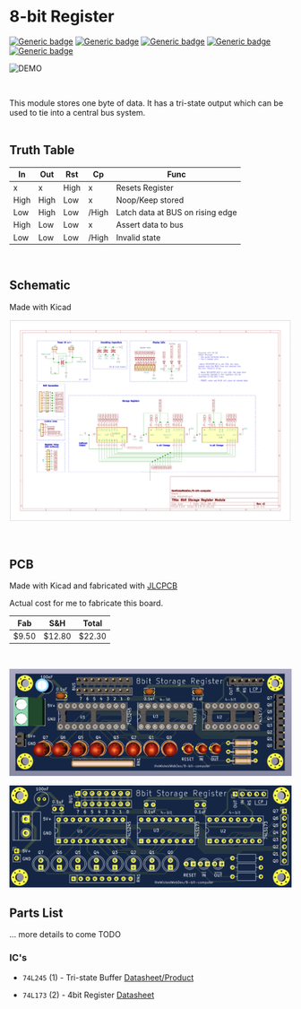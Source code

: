 # 8-bit Register

[![Generic badge](https://img.shields.io/badge/Status-Done-green.svg)](https://shields.io/) [![Generic badge](https://img.shields.io/badge/PCB-Built-green.svg)](https://shields.io/) [![Generic badge](https://img.shields.io/badge/QA-Pass-green.svg)](https://shields.io/) [![Generic badge](https://img.shields.io/badge/ERC-Pass-green.svg)](https://shields.io/) [![Generic badge](https://img.shields.io/badge/DRC-Pass-green.svg)](https://shields.io/)

![DEMO](https://github.com/theWickedWebDev/8-bit-computer/blob/master/Modules/storage-register/register-demo.gif?raw=true)

<br/>

This module stores one byte of data. It has a tri-state output which can be used to tie into a central bus system.
<br/>
<br/>

## Truth Table

| In  | Out | Rst | Cp  | Func
|---- |---- |---- |---- |----
| x	  | x   | High   | x   | Resets Register
| High   | High   | Low   | x   | Noop/Keep stored
| Low   | High   | Low   | /High | Latch data at BUS on rising edge
| High | Low | Low | x | Assert data to bus
| Low | Low | Low | /High | Invalid state


<br/>

## Schematic

Made with Kicad

![SCHEMATIC](https://github.com/theWickedWebDev/8-bit-computer/blob/master/Modules/storage-register/registersch.png?raw=true)

<br/>

## PCB
Made with Kicad and fabricated with [JLCPCB](https://jlcpcb.com/)

Actual cost for me to fabricate this board.

| Fab 	    | S&H 	    | Total     |
|----	    |----	    |----       |
|  $9.50	|  $12.80 	|  $22.30   |

<br/>

![REGISTER](https://github.com/theWickedWebDev/8-bit-computer/blob/master/Modules/storage-register/register3d.png?raw=true)
<br/>

![REGISTER](https://github.com/theWickedWebDev/8-bit-computer/blob/master/Modules/storage-register/registerboard.png?raw=true)


## Parts List

... more details to come TODO

### IC's

- `74L245` (1) - Tri-state Buffer [Datasheet/Product](https://www.jameco.com/z/74LS245-Major-Brands-IC-74LS245-Tri-State-Octal-Bus-Transceiver_47212.html)

- `74L173` (2) - 4bit Register [Datasheet](https://www.jameco.com/z/74LS173-Major-Brands-IC-74LS173-4-BIT-D-TYPE-REGISTER-3-STATE-OUTPUT_46922.html)